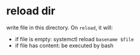 # reload dir

write file in this directory. On `reload`, it will:

* if file is empty: systemctl reload `basename $file`
* if file has content: be executed by bash
